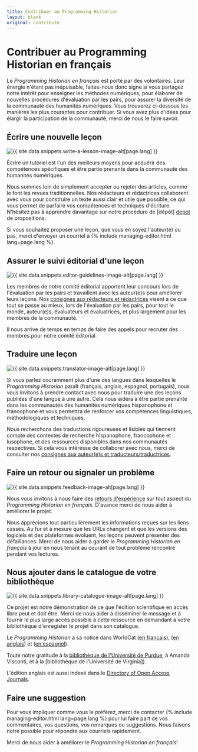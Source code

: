 ```yaml
---
title: Contribuer au Programming Historian
layout: blank
original: contribute
---
```


# Contribuer au Programming Historian en français

Le _Programming Historian en français_ est porté par des volontaires. Leur énergie n'étant pas inépuisable, faites-nous donc signe si vous partagez notre intérêt pour enseigner les méthodes numériques, pour élaborer de nouvelles procédures d'évaluation par les pairs, pour assurer la diversité de la communauté des humanités numériques. Vous trouverez ci-dessous les manières les plus courantes pour contribuer. Si vous avez plus d'idées pour élargir la participation de la communauté, merci de nous le faire savoir.

## Écrire une nouvelle leçon

<img src="{{site.baseurl}}/images/author-sm.png" class="garnish rounded float-right" alt="{{ site.data.snippets.write-a-lesson-image-alt[page.lang] }}"/>

Écrire un tutoriel est l'un des meilleurs moyens pour acquérir des compétences spécifiques et être partie prenante dans la communauté des humanités numériques.

Nous sommes loin de simplement accepter ou rejeter des articles, comme le font les revues traditionnelles. Nos rédacteurs et rédactrices collaborent avec vous pour construire un texte aussi clair et utile que possible, ce qui vous permet de parfaire vos compétences et techniques d'écriture. N'hésitez pas à apprendre davantage sur notre procédure de [dépôt] [depot] de propositions.

Si vous souhaitez proposer une leçon, que vous en soyez l'auteur(e) ou pas, merci d'envoyer un courriel à {% include managing-editor.html lang=page.lang %}.

## Assurer le suivi éditorial d'une leçon

<img src="{{site.baseurl}}/gallery/editor-guidelines.png" class="garnish rounded float-right" alt="{{ site.data.snippets.editor-guidelines-image-alt[page.lang] }}"/>

Les membres de notre comité éditorial apportent leur concours lors de l'évaluation par les pairs et travaillent avec les auteur(e)s pour améliorer leurs leçons. Nos [consignes aux rédacteurs et rédactrices][redacteurs] visent à ce que tout se passe au mieux, lors de l'évaluation par les pairs, pour tout le monde, auteur(e)s, évaluateurs et évaluatrices, et plus largement pour les membres de la communauté.

Il nous arrive de temps en temps de faire des appels pour recruter des membres pour notre comité éditorial.

## Traduire une leçon

<img src="{{site.baseurl}}/images/translator.png" class="garnish rounded float-right" alt="{{ site.data.snippets.translator-image-alt[page.lang] }}"/>

Si vous parlez couramment plus d'une des langues dans lesquelles le _Programming Historian_ paraît (français, anglais, espagnol, portugais), nous vous invitons à prendre contact avec nous pour traduire une des leçons publiées d'une langue à une autre. Cela nous aidera à être partie prenante dans les communautés des humanités numériques hispanophone et francophone et vous permettra de renforcer vos compétences linguistiques, méthodologiques et techniques.

Nous recherchons des traductions rigoureuses et lisibles qui tiennent compte des contextes de recherche hispanophone, francophone et lusophone, et des ressources disponibles dans nos communautés respectives. Si cela vous intéresse de collaborer avec nous, merci de consulter nos [consignes aux auteur(e)s et traducteurs/traductrices](/fr/consignes-auteurs.html).

## Faire un retour ou signaler un problème

<img src="{{site.baseurl}}/images/reader-sm.png" class="garnish rounded float-right" alt="{{ site.data.snippets.feedback-image-alt[page.lang] }}"/>

Nous vous invitons à nous faire des [retours d'expérience](/fr/reaction.html) sur tout aspect du _Programming Historian en français_. D'avance merci de nous aider à améliorer le projet.

Nous apprécions tout particulièrement les informations reçues sur les liens cassés. Au fur et à mesure que les URLs changent et que les versions des logiciels et des plateformes évoluent, les leçons peuvent présenter des défaillances. Merci de nous aider à garder le _Programming Historian en français_ à jour en nous tenant au courant de tout problème rencontré pendant vos lectures.


## Nous ajouter dans le catalogue de votre bibliothèque

<img src="{{site.baseurl}}/images/library-catalogue.png" class="garnish float-right" alt="{{ site.data.snippets.library-catalogue-image-alt[page.lang] }}"/>


Ce projet est notre démonstration de ce que l'édition scientifique en accès libre peut et doit être. Merci de nous aider à disséminer le message  et à fournir le plus large accès possible à cette ressource en demandant à votre bibliothèque d'enregister le projet dans son catalogue.

Le _Programming Historian_ a sa notice dans WorldCat ([en français](https://uva.worldcat.org/title/programming-historian-en-franais/oclc/1104391842)), ([en anglais](http://www.worldcat.org/title/programming-historian/oclc/951537099)) et ([en espagnol](https://www.worldcat.org/title/programming-historian-en-espanol/oclc/1061292935&referer=brief_results)).

Toute notre gratitude à la [bibliothèque de l'Université de Purdue](http://purdue-primo-prod.hosted.exlibrisgroup.com/primo_library/libweb/action/dlDisplay.do?vid=PURDUE&search_scope=everything&docId=PURDUE_ALMA51671812890001081&fn=permalink), à Amanda Visconti, et à la [bibliothèque de l'Université de Virginia]).

L'édition anglais est aussi indexé dans le [Directory of Open Access Journals](https://doaj.org/toc/2397-2068).


## Faire une suggestion

Pour vous impliquer comme vous le préférez, merci de contacter {% include managing-editor.html lang=page.lang %} pour lui faire part de vos commentaires, vos questions, vos remarques ou suggestions. Nous faisons notre possible pour répondre aux courriels rapidement.


Merci de nous aider à améliorer le _Programming Historian en français_!

 [depot]: {{site.baseurl}}/fr/consignes-auteurs
 [evaluateurs]: {{site.baseurl}}/fr/consignes-evaluateurs
 [redacteurs]: {{site.baseurl}}/fr/consignes-redacteurs
